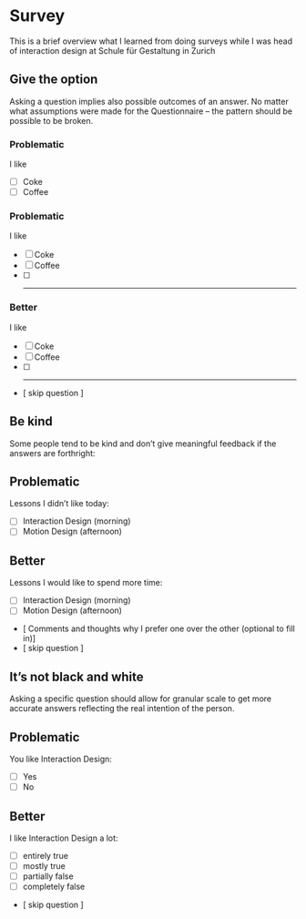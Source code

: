 # Survey
This is a brief overview what I learned from doing surveys while I was head of interaction design at Schule für Gestaltung in Zurich

## Give the option
Asking a question implies also possible outcomes of an answer. No matter what  assumptions were made for the Questionnaire – the pattern should be possible to be broken.

### Problematic
I like
* [ ] Coke
* [ ] Coffee

### Problematic
I like 
* [ ] Coke
* [ ] Coffee
* [ ] ________

### Better
I like
* [ ] Coke
* [ ] Coffee
* [ ] ________
* [ skip question ]

## Be kind
Some people tend to be kind and don’t give meaningful feedback if the answers are forthright:

## Problematic
Lessons I didn’t like today:
* [ ] Interaction Design (morning)
* [ ] Motion Design (afternoon)

## Better
Lessons I would like to spend more time:
* [ ] Interaction Design (morning)
* [ ] Motion Design (afternoon)
* [ Comments and thoughts why I prefer one over the other (optional to fill in)]
* [ skip question ]


## It’s not black and white
Asking a specific question should allow for granular scale to get more accurate answers reflecting the real intention of the person.

## Problematic
You like Interaction Design:
* [ ] Yes
* [ ] No

## Better
I like Interaction Design a lot:
* [ ] entirely true
* [ ] mostly  true
* [ ] partially false
* [ ] completely false
* [ skip question ]


